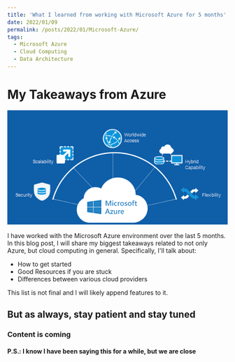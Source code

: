 ```yaml
---
title: 'What I learned from working with Microsoft Azure for 5 months'
date: 2022/01/09
permalink: /posts/2022/01/Microsoft-Azure/
tags:
  - Microsoft Azure
  - Cloud Computing
  - Data Architecture
---
```


# My Takeaways from Azure

![azure](images/azure.png)

I have worked with the Microsoft Azure environment over the last 5 months. In this blog post, I will share my biggest takeaways related to not only Azure, but cloud computing in general. Specifically, I'll talk about:

* How to get started
* Good Resources if you are stuck
* Differences between various cloud providers

This list is not final and I will likely append features to it.

## But as always, stay patient and stay tuned

### Content is coming

#### P.S.: I know I have been saying this for a while, but we are close
